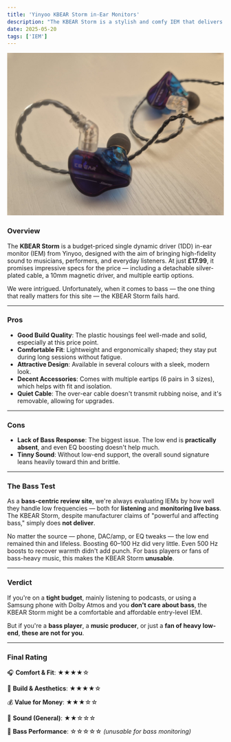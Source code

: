 ```yaml
---
title: 'Yinyoo KBEAR Storm in-Ear Monitors'
description: "The KBEAR Storm is a stylish and comfy IEM that delivers on price — but for bassheads, it's all storm and no thunder."
date: 2025-05-20
tags: ['IEM']
---
```


![Yinyoo KBEAR storm](./kbear-storm.jpg)


### Overview

The **KBEAR Storm** is a budget-priced single dynamic driver (1DD) in-ear monitor (IEM) from Yinyoo, designed with the aim of bringing high-fidelity sound to musicians, performers, and everyday listeners. At just **£17.99**, it promises impressive specs for the price — including a detachable silver-plated cable, a 10mm magnetic driver, and multiple eartip options.

We were intrigued. Unfortunately, when it comes to bass — the one thing that really matters for this site — the KBEAR Storm fails hard.

---

### Pros

* **Good Build Quality**: The plastic housings feel well-made and solid, especially at this price point.
* **Comfortable Fit**: Lightweight and ergonomically shaped; they stay put during long sessions without fatigue.
* **Attractive Design**: Available in several colours with a sleek, modern look.
* **Decent Accessories**: Comes with multiple eartips (6 pairs in 3 sizes), which helps with fit and isolation.
* **Quiet Cable**: The over-ear cable doesn't transmit rubbing noise, and it's removable, allowing for upgrades.

---

### Cons

* **Lack of Bass Response**: The biggest issue. The low end is **practically absent**, and even EQ boosting doesn't help much.
* **Tinny Sound**: Without low-end support, the overall sound signature leans heavily toward thin and brittle.

---

### The Bass Test

As a **bass-centric review site**, we're always evaluating IEMs by how well they handle low frequencies — both for **listening** and **monitoring live bass**. The KBEAR Storm, despite manufacturer claims of "powerful and affecting bass," simply does **not deliver**.

No matter the source — phone, DAC/amp, or EQ tweaks — the low end remained thin and lifeless. Boosting 60–100 Hz did very little. Even 500 Hz boosts to recover warmth didn't add punch. For bass players or fans of bass-heavy music, this makes the KBEAR Storm **unusable**.


---

### Verdict

If you're on a **tight budget**, mainly listening to podcasts, or using a Samsung phone with Dolby Atmos and you **don't care about bass**, the KBEAR Storm might be a comfortable and affordable entry-level IEM.

But if you're a **bass player**, a **music producer**, or just a **fan of heavy low-end**, **these are not for you**.

---

### Final Rating

🎧 **Comfort & Fit**: ★★★★☆

🎨 **Build & Aesthetics**: ★★★★☆

💰 **Value for Money**: ★★★☆☆

🎵 **Sound (General)**: ★★☆☆☆

🎸 **Bass Performance**: ☆☆☆☆☆ *(unusable for bass monitoring)*

